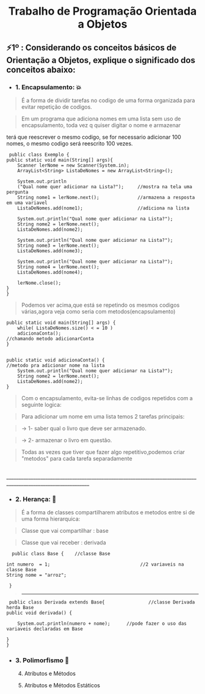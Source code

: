 <h1 align="center">Trabalho de Programação Orientada a  Objetos</h1>

<h2>⚡1º : Considerando os conceitos básicos de Orientação a Objetos, explique o significado dos conceitos abaixo:</h2>

- <h3> 1. Encapsulamento:  💥</h3>
> <p> É a forma de dividir tarefas no codigo de uma forma organizada para evitar repetição de codigos.</p>

> <p>   Em um programa que adiciona nomes em uma lista sem uso de encapsulamento, toda vez q quiser digitar o nome e armazenar
terá que reescrever o mesmo codigo, se for necessario adicionar 100 nomes, o mesmo codigo será reescrito 100 vezes. </p>

     public class Exemplo {	
	public static void main(String[] args){
		Scanner lerNome = new Scanner(System.in);
		ArrayList<String> ListaDeNomes = new ArrayList<String>();
		
		System.out.println
		("Qual nome quer adicionar na Lista?");     //mostra na tela uma pergunta
		String nome1 = lerNome.next();              //armazena a resposta em uma variavel                   
		ListaDeNomes.add(nome1);                    //adiciona na lista
		
		System.out.println("Qual nome quer adicionar na Lista?");
		String nome2 = lerNome.next();
		ListaDeNomes.add(nome2);
		
		System.out.println("Qual nome quer adicionar na Lista?");
		String nome3 = lerNome.next();
		ListaDeNomes.add(nome3);
		
		System.out.println("Qual nome quer adicionar na Lista?");
		String nome4 = lerNome.next();
		ListaDeNomes.add(nome4);
		
		lerNome.close();
	}
    }
> <p>Podemos ver acima,que está se repetindo os mesmos codigos várias,agora veja como seria com metodos(encapsulamento) <p>
	
	public static void main(String[] args) {
		while( ListaDeNomes.size() < = 10 )
		adicionaConta();                                          //chamando metodo adicionarConta
	}
	
					       
	public static void adicionaConta() {                              //metodo pra adicionar nome na lista
		System.out.println("Qual nome quer adicionar na Lista?");
		String nome2 = lerNome.next();
		ListaDeNomes.add(nome2);
	}
					       
> <p>Com o encapsulamento, evita-se linhas de codigos repetidos com a seguinte logica:</p>
     
> <p>Para adicionar um nome em uma lista temos 2 tarefas principais:</p>
	
> <p> -> 1- saber qual o livro que deve ser armazenado.</p>
	
> <p> -> 2- armazenar o livro em questão.</p>

> <p>Todas as vezes que tiver que fazer algo repetitivo,podemos criar "metodos" para cada tarefa separadamente</p>
</br>
________________________________________________________________________________________________________________
</br>

- <h3>2. Herança:  💫</h3>
> <p>É a forma de classes compartilharem atributos e metodos entre si de uma forma hierarquica:</p>

> <p>Classe que vai compartilhar : base </p>

> <p>Classe que vai receber : derivada </p>
  
      public class Base {    //classe Base
	
	int numero  = 1;                                 //2 variaveis na classe Base
	String nome = "arroz";   
	
     }
     
> ________________________________________________________________________________________________________________
     
     public class Derivada extends Base{                //classe Derivada herda Base
	public void derivada() {
		
		System.out.println(numero + nome);      //pode fazer o uso das variaveis declaradas em Base
		
	}
    }
- <h3>3. Polimorfismo  🐸</h3>
     
    
    
    
    
    4. Atributos e Métodos
    
    5. Atributos e Métodos Estáticos





